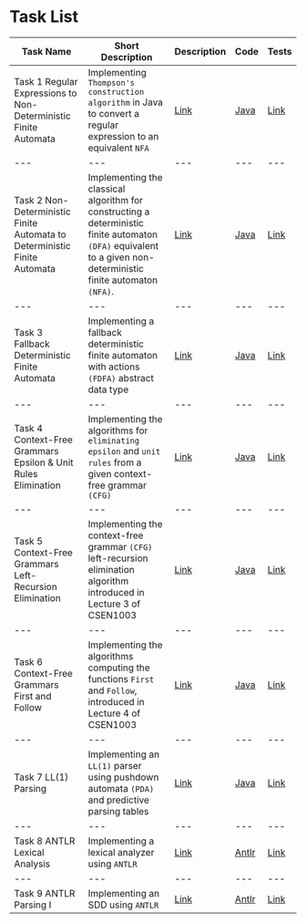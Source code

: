 # Task List

| Task Name | Short Description | Description | Code | Tests |
| --- | --- | --- | --- | --- |
| Task 1 Regular Expressions to Non-Deterministic Finite Automata | Implementing `Thompson's construction algorithm` in Java to convert a regular expression to an equivalent `NFA` | [Link](https://github.com/mahmoudjobeel1/Compilers-Lab-Tasks/tree/master/src/main/java/csen1002/descriptions/task1) | [Java](https://github.com/mahmoudjobeel1/Compilers-Lab-Tasks/tree/master/src/main/java/csen1002/main/task1) | [Link](https://github.com/mahmoudjobeel1/Compilers-Lab-Tasks/tree/master/src/main/java/csen1002/tests/task1) |
| --- | --- | --- | --- | --- |
| Task 2 Non-Deterministic Finite Automata to Deterministic Finite Automata | Implementing the classical algorithm for constructing a deterministic finite automaton `(DFA)` equivalent to a given non-deterministic finite automaton `(NFA)`. | [Link](https://github.com/mahmoudjobeel1/Compilers-Lab-Tasks/tree/master/src/main/java/csen1002/descriptions/task2) | [Java](https://github.com/mahmoudjobeel1/Compilers-Lab-Tasks/tree/master/src/main/java/csen1002/main/task2) | [Link](https://github.com/mahmoudjobeel1/Compilers-Lab-Tasks/tree/master/src/main/java/csen1002/tests/task2) |
| --- | --- | --- | --- | --- |
| Task 3 Fallback Deterministic Finite Automata | Implementing a fallback deterministic finite automaton with actions `(FDFA)` abstract data type | [Link](https://github.com/mahmoudjobeel1/Compilers-Lab-Tasks/tree/master/src/main/java/csen1002/descriptions/task3) | [Java](https://github.com/mahmoudjobeel1/Compilers-Lab-Tasks/tree/master/src/main/java/csen1002/main/task3) | [Link](https://github.com/mahmoudjobeel1/Compilers-Lab-Tasks/tree/master/src/main/java/csen1002/tests/task3) |
| --- | --- | --- | --- | --- |
| Task 4 Context-Free Grammars Epsilon & Unit Rules Elimination | Implementing the algorithms for `eliminating epsilon` and `unit rules` from a given context-free grammar `(CFG)` | [Link](https://github.com/mahmoudjobeel1/Compilers-Lab-Tasks/tree/master/src/main/java/csen1002/descriptions/task4) | [Java](https://github.com/mahmoudjobeel1/Compilers-Lab-Tasks/tree/master/src/main/java/csen1002/main/task4) | [Link](https://github.com/mahmoudjobeel1/Compilers-Lab-Tasks/tree/master/src/main/java/csen1002/tests/task4) |
| --- | --- | --- | --- | --- |
| Task 5 Context-Free Grammars Left-Recursion Elimination | Implementing the context-free grammar `(CFG)` left-recursion elimination algorithm introduced in Lecture 3 of CSEN1003 | [Link](https://github.com/mahmoudjobeel1/Compilers-Lab-Tasks/tree/master/src/main/java/csen1002/descriptions/task5) | [Java](https://github.com/mahmoudjobeel1/Compilers-Lab-Tasks/tree/master/src/main/java/csen1002/main/task5) | [Link](https://github.com/mahmoudjobeel1/Compilers-Lab-Tasks/tree/master/src/main/java/csen1002/tests/task5) |
| --- | --- | --- | --- | --- |
| Task 6 Context-Free Grammars First and Follow |  Implementing the algorithms computing the functions `First` and `Follow`, introduced in Lecture 4 of CSEN1003 | [Link](https://github.com/mahmoudjobeel1/Compilers-Lab-Tasks/tree/master/src/main/java/csen1002/descriptions/task6) | [Java](https://github.com/mahmoudjobeel1/Compilers-Lab-Tasks/tree/master/src/main/java/csen1002/main/task6) | [Link](https://github.com/mahmoudjobeel1/Compilers-Lab-Tasks/tree/master/src/main/java/csen1002/tests/task6) |
| --- | --- | --- | --- | --- |
| Task 7 LL(1) Parsing | Implementing an `LL(1)` parser using pushdown automata `(PDA)` and predictive parsing tables | [Link](https://github.com/mahmoudjobeel1/Compilers-Lab-Tasks/tree/master/src/main/java/csen1002/descriptions/task7) | [Java](https://github.com/mahmoudjobeel1/Compilers-Lab-Tasks/tree/master/src/main/java/csen1002/main/task7) | [Link](https://github.com/mahmoudjobeel1/Compilers-Lab-Tasks/tree/master/src/main/java/csen1002/tests/task7) |
| --- | --- | --- | --- | --- |
| Task 8 ANTLR Lexical Analysis | Implementing a lexical analyzer using `ANTLR` | [Link](https://github.com/mahmoudjobeel1/Compilers-Lab-Tasks/tree/master/src/main/java/csen1002/descriptions/task8) | [Antlr](https://github.com/mahmoudjobeel1/Compilers-Lab-Tasks/tree/master/src/main/java/csen1002/main/task8) | [Link](https://github.com/mahmoudjobeel1/Compilers-Lab-Tasks/tree/master/src/main/java/csen1002/tests/task8) |
| --- | --- | --- | --- | --- |
| Task 9 ANTLR Parsing I | Implementing an SDD using `ANTLR` | [Link](https://github.com/mahmoudjobeel1/Compilers-Lab-Tasks/tree/master/src/main/java/csen1002/descriptions/task9) | [Antlr](https://github.com/mahmoudjobeel1/Compilers-Lab-Tasks/tree/master/src/main/java/csen1002/main/task9) | [Link](https://github.com/mahmoudjobeel1/Compilers-Lab-Tasks/tree/master/src/main/java/csen1002/tests/task9) |

